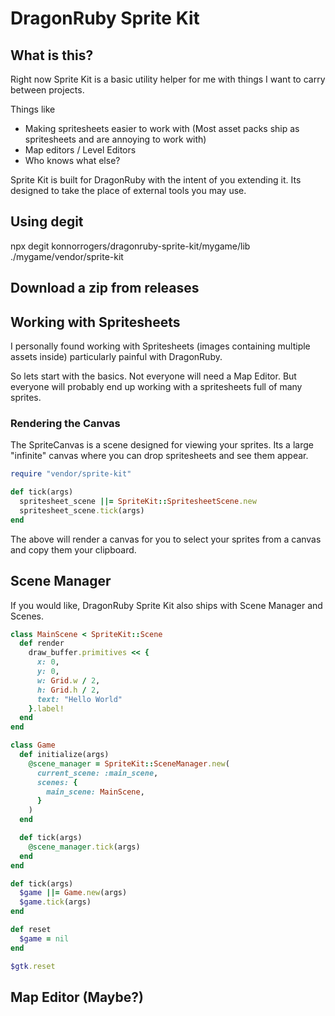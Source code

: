 # DragonRuby Sprite Kit

## What is this?

Right now Sprite Kit is a basic utility helper for me with things I want to carry between projects.

Things like

- Making spritesheets easier to work with (Most asset packs ship as spritesheets and are annoying to work with)
- Map editors / Level Editors
- Who knows what else?

Sprite Kit is built for DragonRuby with the intent of you extending it. Its designed to take the place of external tools you may use.

## Using degit

npx degit konnorrogers/dragonruby-sprite-kit/mygame/lib ./mygame/vendor/sprite-kit

## Download a zip from releases

## Working with Spritesheets

I personally found working with Spritesheets (images containing multiple assets inside) particularly painful with DragonRuby.

So lets start with the basics. Not everyone will need a Map Editor. But everyone will probably end up working with a spritesheets full of many sprites.

### Rendering the Canvas

The SpriteCanvas is a scene designed for viewing your sprites. Its a large "infinite" canvas where you can drop spritesheets and see them appear.

```rb
require "vendor/sprite-kit"

def tick(args)
  spritesheet_scene ||= SpriteKit::SpritesheetScene.new
  spritesheet_scene.tick(args)
end
```

The above will render a canvas for you to select your sprites from a canvas and copy them your clipboard.

## Scene Manager

If you would like, DragonRuby Sprite Kit also ships with Scene Manager and Scenes.

```rb
class MainScene < SpriteKit::Scene
  def render
    draw_buffer.primitives << {
      x: 0,
      y: 0,
      w: Grid.w / 2,
      h: Grid.h / 2,
      text: "Hello World"
    }.label!
  end
end

class Game
  def initialize(args)
    @scene_manager = SpriteKit::SceneManager.new(
      current_scene: :main_scene,
      scenes: {
        main_scene: MainScene,
      }
    )
  end

  def tick(args)
    @scene_manager.tick(args)
  end
end

def tick(args)
  $game ||= Game.new(args)
  $game.tick(args)
end

def reset
  $game = nil
end

$gtk.reset
```

## Map Editor (Maybe?)

